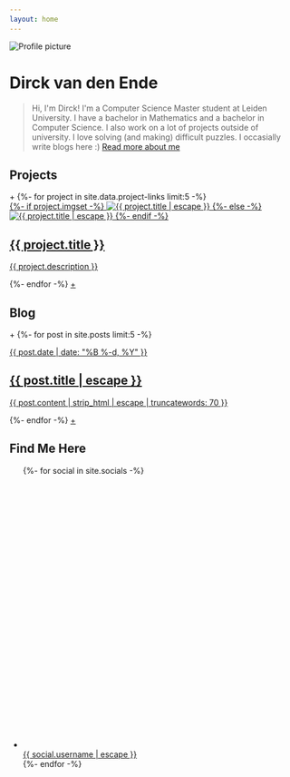 ```yaml
---
layout: home
---
```


<div class="profile-container">
    <div class="profile-picture-container">
        <img
            srcset="assets/img/profile-picture_200.jpg, assets/img/profile-picture_400.jpg 2x, assets/img/profile-picture_800.jpg 4x"
            src="assets/img/profile-picture_800.jpg"
            alt="Profile picture">
    </div>
    <div class="profile-name-container">
        <h1>Dirck van den Ende</h1>
    </div>
</div>

<blockquote class="center-quote">Hi, I'm Dirck! I'm a Computer Science Master student at Leiden University. I have a bachelor in Mathematics and a bachelor in Computer Science. I also work on a lot of projects outside of university. I love solving (and making) difficult puzzles. I occasially write blogs here :) <a href="/me">Read more about me</a></blockquote>

<div class="vspace-empty"></div>

<h2 class="center-title">Projects</h2>

<div class="image-card-container">
    <a class="image-card-more-button invisible"><span>+</span></a>
    {%- for project in site.data.project-links limit:5 -%}
        <a class="image-card" href="{{ project.url }}">
            <div class="image-card-image">
                {%- if project.imgset -%}
                    <img
                        srcset="{{ project.imgset }}"
                        src="{{ project.img }}"
                        alt="{{ project.title | escape }}">
                {%- else -%}
                    <img src="{{ project.img }}" alt="{{ project.title | escape }}">
                {%- endif -%}
            </div>
            <div class="image-card-text">
                <h2 class="image-card-title">{{ project.title }}</h2>
                <p>{{ project.description }}</p>
            </div>
        </a>
    {%- endfor -%}
    <a class="image-card-more-button" href="/projects"><span>+</span></a>
</div>

<h2 class="center-title">Blog</h2>

<div class="image-card-container">
    <a class="image-card-more-button invisible"><span>+</span></a>
    {%- for post in site.posts limit:5 -%}
        <a class="image-card" href="{{ post.url }}">
            <div class="image-card-text">
                <p class="image-card-date">{{ post.date | date: "%B %-d, %Y" }}</p>
                <h2 class="image-card-title">{{ post.title | escape }}</h2>
                <p>{{ post.content | strip_html | escape | truncatewords: 70 }}</p>
            </div>
        </a>
    {%- endfor -%}
    <a class="image-card-more-button" href="/blog"><span>+</span></a>
</div>

<h2 class="center-title">Find Me Here</h2>

<ul class="large-contact-list">
    {%- for social in site.socials -%}
        <li><a href="{{ social.url | escape }}"><svg class="icon" viewBox="0 0 16 16"><use xlink:href="{{ social.logo | relative_url }}"></use></svg> <span>{{ social.username | escape }}</span></a></li>
    {%- endfor -%}
</ul>